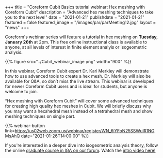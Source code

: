 +++
title = "Coreform Cubit Basics tutorial webinar: Hex meshing with Coreform Cubit"
description = "Advanced hex meshing techniques to take you to the next level"
date = "2021-01-21"
publishdate = "2021-01-21"
featured = false
featured_image = "/images/par/parMeeting12.jpg"
layout = "news"
+++

Coreform's webinar series will feature a tutorial in hex meshing on **Tuesday, January 26th** at 2pm. This free online instructional class is available to anyone, at all levels of interest in finite element analyis or isogeometric analysis.

{{% figure src="../Cubit_webinar_image.png" width="900" %}}

In this webinar, Coreform Cubit expert Dr. Karl Merkley will demonstrate how to use advanced tools to create a hex mesh.  Dr. Merkley will also be available for Q&A, so don’t miss the live stream. This webinar is developed for newer Coreform Cubit users and is ideal for students, but anyone is welcome to join.

“Hex meshing with Coreform Cubit” will cover some advanced techniques for creating high quality hex meshes in Cubit. We will briefly discuss why you may want a hexahedral mesh instead of a tetrahedral mesh and show meshing techniques on single part. 

{{% webinar-button link=https://us02web.zoom.us/webinar/register/WN_6iYFoN25SSWulR1NGMsAhQ date="2021-01-26T14:00:00" %}}



If you're interested in a deeper dive into isogeometric analysis theory, follow the online [graduate course in IGA on our forum](https://forum.coreform.com/c/iga-graduate-course/26). Watch the [intro video here!](https://www.youtube.com/watch?v=Rp4LuwnXk-o&t=3s)




